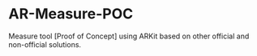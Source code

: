 # AR-Measure-POC
Measure tool [Proof of Concept] using ARKit based on other official and non-official solutions. 
